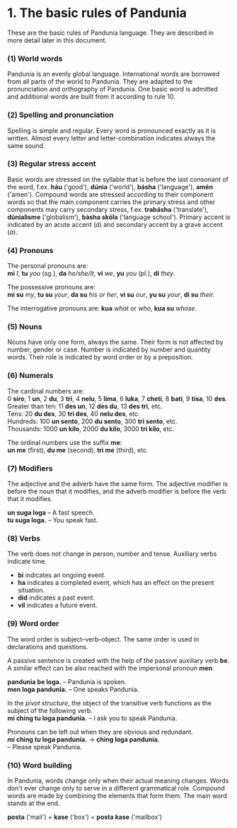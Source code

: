 
# 1. The basic rules of Pandunia

These are the basic rules of Pandunia language.
They are described in more detail later in this document.

### (1) World words

Pandunia is an evenly global language.
International words are borrowed from all parts of the world to Pandunia.
They are adapted to the pronunciation and orthography of Pandunia.
One basic word is admitted and additional words are built from it according to rule 10.


### (2) Spelling and pronunciation

Spelling is simple and regular.
Every word is pronounced exactly as it is written.
Almost every letter and letter-combination indicates always the same sound.


### (3) Regular stress accent

Basic words are stressed on the syllable that is before the last consonant of the word, f.ex.
**háu** ('good'), **dúnia** ('world'), **básha** ('language'), **amén** ('amen').
Compound words are stressed according to their component words so that the main component carries the primary stress
and other components may carry secondary stress, f.ex.
**trabásha** ('translate'), **dúnialìsme** ('globalism'), **bàsha skóla** ('language school').
Primary accent is indicated by an acute accent (*á*) and secondary accent by a grave accent (*à*).


### (4) Pronouns

The personal pronouns are:  
**mi** _I_, **tu** _you_ (sg.), **da** _he/she/it_,
**vi** _we_, **yu** _you_ (pl.), **di** _they_.

The possessive pronouns are:  
**mi su** _my_, **tu su** _your_, **da su** _his or her_,
**vi su** _our_, **yu su** _your_, **di su** _their_.

The interrogative pronouns are:
**kua**
_what_ or _who_,
**kua su**
_whose_.


### (5) Nouns
   Nouns have only one form, always the same.
   Their form is not affected by number, gender or case.
   Number is indicated by number and quantity words.
   Their role is indicated by word order or by a preposition.

### (6) Numerals

The cardinal numbers are:  
0 **siro**, 1 **un**, 2 **du**, 3 **tri**, 4 **nelu**, 5 **lima**, 6 **luka**,
7 **cheti**, 8 **bati**, 9 **tisa**, 10 **des**.  
Greater than ten: 11 **des un**, 12 **des du**, 13 **des tri**, etc.  
Tens: 20 **du des**, 30 **tri des**, 40 **nelu des**, etc.  
Hundreds: 100 **un sento**, 200 **du sento**, 300 **tri sento**, etc.  
Thousands: 1000 **un kilo**, 2000 **du kilo**, 3000 **tri kilo**, etc.

The ordinal numbers use the suffix **me**:  
**un me** (first), **du me** (second), **tri me** (third), etc.


### (7) Modifiers

The adjective and the adverb have the same form.
The adjective modifier is before the noun that it modifies,
and the adverb modifier is before the verb that it modifies.

**un suga loga**
– A fast speech.  
**tu suga loga.**
– You speak fast.


### (8) Verbs

The verb does not change in person, number and tense.
Auxiliary verbs indicate time.

- **bi**
  indicates an ongoing event.
- **ha**
  indicates a completed event, which has an effect on the present situation.
- **did**
  indicates a past event.
- **vil**
  indicates a future event.


### (9) Word order

The word order is subject–verb–object.
The same order is used in declarations and questions.

A passive sentence is created with the help of the passive auxiliary verb
**be**.
A similar effect can be also reached with the impersonal pronoun
**men**.

**pandunia be loga.**
– Pandunia is spoken.  
**men loga pandunia.**
– One speaks Pandunia.

In the _pivot structure_, the object of the transitive verb functions as the subject of the following verb.  
**mi ching tu loga pandunia.**
– I ask you to speak Pandunia.

Pronouns can be left out when they are obvious and redundant.  
**_mi_ ching _tu_ loga pandunia.**
→ **ching loga pandunia.**  
– Please speak Pandunia.


### (10) Word building

In Pandunia, words change only when their actual meaning changes.
Words don't ever change only to serve in a different grammatical role.
Compound words are made by combining the elements that form them.
The main word stands at the end.

**posta**
('mail') +
**kase**
('box') =
**posta kase**
('mailbox')

